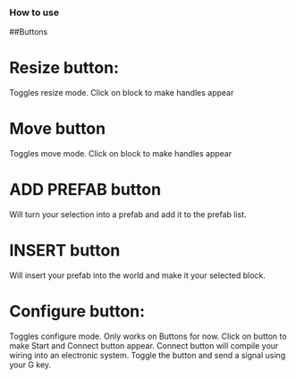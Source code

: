 ### How to use

##Buttons

# Resize button: 
Toggles resize mode. Click on block to make handles appear

# Move button
Toggles move mode. Click on block to make handles appear

# ADD PREFAB button
Will turn your selection into a prefab and add it to the prefab list.

# INSERT button
Will insert your prefab into the world and make it your selected block.

# Configure button:
Toggles configure mode. Only works on Buttons for now. Click on button to make Start and Connect button appear. Connect button 
will compile your wiring into an electronic system. Toggle the button and send a signal using your G key.

